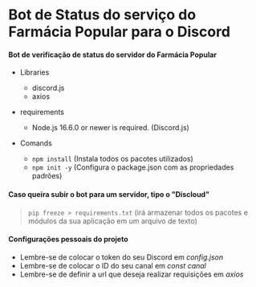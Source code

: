 # Bot de Status do serviço do Farmácia Popular para o Discord
#### Bot de verificação de status do servidor do Farmácia Popular

- Libraries
  - discord.js
  - axios

- requirements
  - Node.js 16.6.0 or newer is required. (Discord.js)

- Comands
  - ```npm install``` (Instala todos os pacotes utilizados)
  - ```npm init -y``` (Configura o package.json com as propriedades padrões)
 
#### Caso queira subir o bot para um servidor, tipo o "Discloud"
> ```pip freeze > requirements.txt``` (irá armazenar todos os pacotes e módulos da sua aplicação em um arquivo de texto)

#### Configurações pessoais do projeto

- Lembre-se de colocar o token do seu Discord em *config.json*
- Lembre-se de colocar o ID do seu canal em *const canal*
- Lembre-se de definir a url que deseja realizar requisições em *axios*
  
